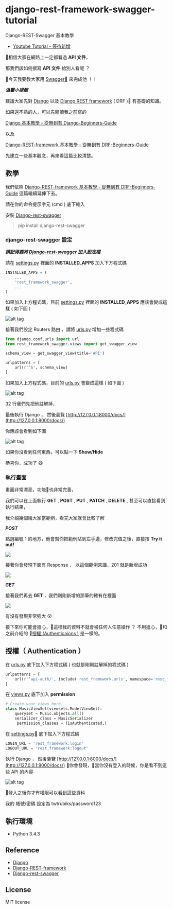 # django-rest-framework-swagger-tutorial

 Django-REST-Swagger 基本教學

* [Youtube Tutorial - 等待新增]()

相信大家在網路上一定都看過 **API 文件**，

那我們該如何撰寫 **API 文件** 給別人看呢 ？

今天我要教大家用 [Swagger](https://github.com/marcgibbons/django-rest-swagger) 來完成他 ！！

***溫馨小提醒***

建議大家先對 [Django](https://github.com/django/django) 以及 [Django REST framework](http://www.django-rest-framework.org/) ( DRF ) 有基礎的知識。

如果還不熟的人，可以先閱讀我之前寫的

[Django 基本教學 - 從無到有 Django-Beginners-Guide](https://github.com/twtrubiks/django-tutorial)

以及

[Django-REST-framework 基本教學 - 從無到有 DRF-Beginners-Guide](https://github.com/twtrubiks/django-rest-framework-tutorial)

先建立一些基本觀念，再來看這篇比較清楚。

## 教學

我們依照 [Django-REST-framework 基本教學 - 從無到有 DRF-Beginners-Guide](https://github.com/twtrubiks/django-rest-framework-tutorial) 這篇繼續延伸下去。

請在你的命令提示字元 (cmd ) 底下輸入

安裝 [Django-rest-swagger](https://github.com/marcgibbons/django-rest-swagger)
>pip install django-rest-swagger

### django-rest-swagger 設定

***請記得要將 [Django-rest-swagger](https://github.com/marcgibbons/django-rest-swagger) 加入設定檔***

請在 [settings.py]() 裡面的 **INSTALLED_APPS** 加入下方程式碼

```python
INSTALLED_APPS = (
    ...
    'rest_framework_swagger',
    ...
)
```

如果加入上方程式碼，目前 [settings.py]() 裡面的 **INSTALLED_APPS** 應該會變成這樣 ( 如下圖 )

![alt tag](http://i.imgur.com/7wmx3jp.png)

接著我們設定 Routers 路由 ，請將 [urls.py]() 增加一些程式碼

```python
from django.conf.urls import url
from rest_framework_swagger.views import get_swagger_view

schema_view = get_swagger_view(title='API')

urlpatterns = [
    url(r'^$', schema_view)
]
```

如果加入上方程式碼，目前的 [urls.py]() 會變成這樣  ( 如下圖 )

![alt tag](http://i.imgur.com/y0qsmMi.png)

32 行我們先把他註解掉，

最後執行 Django ， 然後瀏覽   [http://127.0.0.1:8000/docs/](http://127.0.0.1:8000/docs/)

你應該會看到如下圖

![alt tag](http://i.imgur.com/qY9pz8N.png)

如果你沒看到任何東西，可以點一下 **Show/Hide**

恭喜你，成功了 :smile:

### 執行畫面

畫面非常漂亮，功能也非常完善，

我們可以在上面執行 **GET** , **POST** , **PUT** , **PATCH** , **DELETE** , 甚至可以直接看到執行結果，

我介紹幾個給大家當範例，看完大家就會比較了解

 ***POST***

點選編號 1 的地方，他會幫你把範例貼到左手邊，修改完值之後，直接按 **Try it out!**

![](http://i.imgur.com/RtDc29v.png)

接著你會發現下面有 Response ， 以這個範例來講，201 就是新增成功

![](http://i.imgur.com/y0tSltJ.png)

 ***GET***

 接著我們再去  **GET** ，我們剛剛新增的那筆的確有在裡面

![](http://i.imgur.com/rKf0KdN.png)

有沒有發現非常強大 :open_mouth:

接下來你可能會擔心，這樣我的資料不就會被任何人任意操作 ？ 不用擔心，和之前介紹的  [授權 (Authenticaions )](https://github.com/twtrubiks/django-rest-framework-tutorial#%E6%8E%88%E6%AC%8A-authenticaions-) 是一樣的。

## 授權（ Authentication ）

在 [urls.py]() 底下加入下方程式碼  ( 也就是剛剛註解掉的程式碼 )

```python
urlpatterns = [
    url(r'^api-auth/', include('rest_framework.urls', namespace='rest_framework'))
]
```

在 [views.py]() 底下加入  **permission**

```python
# Create your views here.
class MusicViewSet(viewsets.ModelViewSet):
    queryset = Music.objects.all()
    serializer_class = MusicSerializer
     permission_classes = (IsAuthenticated,)
```

在 [settings.py]() 底下加入下方程式碼

```python
LOGIN_URL = 'rest_framework:login'
LOGOUT_URL = 'rest_framework:logout'
```

執行 Django ， 然後瀏覽    [http://127.0.0.1:8000/docs/](http://127.0.0.1:8000/docs/)

你會發現，當你沒有登入的時候，你是看不到這些 API 的內容

![alt tag](http://i.imgur.com/b3rbEZw.png)

登入之後你才有權限可以看到這些資料

我的 帳號/密碼 設定為 twtrubiks/password123


## 執行環境

* Python 3.4.3

## Reference

* [Django](https://www.djangoproject.com/)
* [Django-REST-framework](http://www.django-rest-framework.org/)
* [Django-rest-swagger](https://github.com/marcgibbons/django-rest-swagger)

## License

MIT license
